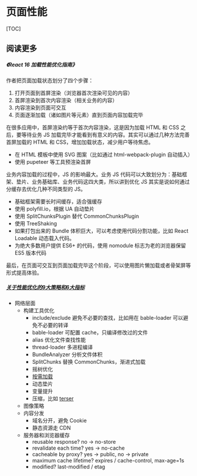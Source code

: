 # 页面性能

[TOC]

## 阅读更多

##### <Link type='h5' to='https://mgear-file.oss-cn-shanghai.aliyuncs.com/React%2016%20%E5%8A%A0%E8%BD%BD%E6%80%A7%E8%83%BD%E4%BC%98%E5%8C%96%E6%8C%87%E5%8D%97.html' source='https://zhuanlan.zhihu.com/p/37148975' >《React 16 加载性能优化指南》</Link>

作者把页面加载状态划分了四个步骤：

1. 打开页面到首屏渲染（浏览器首次渲染可见的内容）
2. 首屏渲染到首次内容渲染（相关业务的内容）
3. 内容渲染到页面可交互
4. 页面逐渐加载（诸如图片等元素）直到页面内容加载完毕

在很多应用中，首屏渲染约等于首次内容渲染，这是因为加载 HTML 和 CSS 之后，要等待业务 JS 加载完毕才能看到有意义的内容。其实可以通过几种方法完善首屏加载的 HTML 和 CSS，增加加载状态，减少用户等待焦虑。

* 在 HTML 模板中使用 SVG 图案（比如通过 html-webpack-plugin 自动插入）
* 使用 pupeteer 等工具预渲染首屏

业务内容加载的过程中，JS 的影响最大。业务 JS 代码可以大致划分为：基础框架、垫片、业务基础库、业务代码这四大类，所以讲到优化 JS 其实是说如何通过分缓存去优化几种不同类型的 JS。

* 基础框架需要长时间缓存，适合强缓存
* 使用 polyfill.io，根据 UA 自动垫片
* 使用 SplitChunksPlugin 替代 CommonChunksPlugin
* 使用 TreeShaking
* 如果打包出来的 Bundle 体积巨大，可以考虑使用代码分割功能，比如 React Loadable 动态载入代码。
* 为绝大多数用户提供 ES6+ 的代码，使用 nomodule 标志为老的浏览器保留 ES5 版本代码

最后，在页面可交互到页面加载完毕这个阶段，可以使用图片懒加载或者骨架屏等形式提高体验。

##### [关于性能优化的9大策略和6大指标](https://juejin.cn/post/6981673766178783262)

* 网络层面
  * 构建工具优化
    * include/exclude 避免不必要的查找，比如用在 bable-loader 可以避免不必要的转译
    * bable-loader 可配置 cache，只编译修改过的文件
    * alias 优化文件查找性能
    * thread-loader 多进程编译
    * BundleAnalyzer 分析文件体积
    * SplitChunks 替换 CommonChunks，渐进式加载
    * 摇树优化
    * [按需加载](/articles/source-code/vuejs/element-ui.html#如何按需载入组件)
    * 动态垫片
    * 变量提升
    * 压缩，比如 [terser](https://webpack.docschina.org/plugins/terser-webpack-plugin/)
  * 图像策略
  * 内容分发
    * 域名分开，避免 Cookie
    * 静态资源走 CDN
  * 服务器和浏览器缓存
    * reusable response? no -> no-store
    * revalidate each time? yes -> no-cache
    * cacheable by proxy? yes -> public, no -> private
    * maximum cache lifetime? expires / cache-control, max-age=1s
    * modified? last-modified / etag

